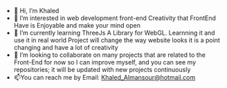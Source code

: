 - 👋 Hi, I’m Khaled
- 👀 I’m interested in web development front-end Creativity that FrontEnd Have is Enjoyable and make your mind open
- 🌱 I’m currently learning ThreeJs A Library for WebGL. Learnning it and use it in real world Project will change the way website looks it is a point changing and have a lot of creativity 
- 💞️  I’m looking to collaborate on many projects that are related to the Front-End for now so I can improve myself, and you can see my repositories; it will be updated with new projects continuously
- 📫You can reach me by Email: Khaled_Almansour@hotmail.com

<!---
MUGK1/MUGK1 is a ✨ special ✨ repository because its `README.md` (this file) appears on your GitHub profile.
You can click the Preview link to take a look at your changes.
--->
